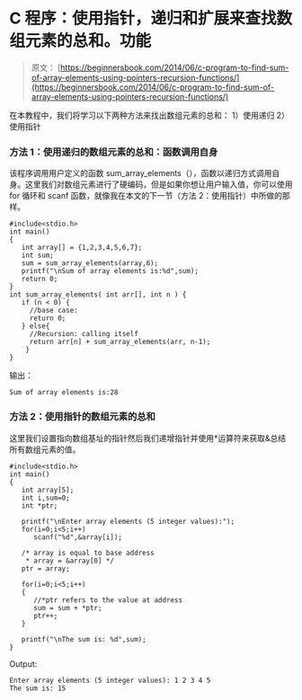 # C 程序：使用指针，递归和扩展来查找数组元素的总和。功能

> 原文： [https://beginnersbook.com/2014/06/c-program-to-find-sum-of-array-elements-using-pointers-recursion-functions/](https://beginnersbook.com/2014/06/c-program-to-find-sum-of-array-elements-using-pointers-recursion-functions/)

在本教程中，我们将学习以下两种方法来找出数组元素的总和：
1）使用递归
2）使用指针

### 方法 1：使用递归的数组元素的总和：函数调用自身

该程序调用用户定义的函数 sum_array_elements（），函数以递归方式调用自身。这里我们对数组元素进行了硬编码，但是如果你想让用户输入值，你可以使用 for 循环和 scanf 函数，就像我在本文的下一节（方法 2：使用指针）中所做的那样。

```
#include<stdio.h>
int main()
{
   int array[] = {1,2,3,4,5,6,7};
   int sum;
   sum = sum_array_elements(array,6);
   printf("\nSum of array elements is:%d",sum);
   return 0;
}
int sum_array_elements( int arr[], int n ) {
   if (n < 0) {
     //base case:
     return 0;
   } else{
     //Recursion: calling itself
     return arr[n] + sum_array_elements(arr, n-1);
    }
}
```

输出：

```
Sum of array elements is:28
```

### 方法 2：使用指针的数组元素的总和

这里我们设置指向数组基址的指针然后我们递增指针并使用*运算符来获取&amp;总结所有数组元素的值。

```
#include<stdio.h>
int main()
{
   int array[5];
   int i,sum=0;
   int *ptr;

   printf("\nEnter array elements (5 integer values):");
   for(i=0;i<5;i++)
      scanf("%d",&array[i]);

   /* array is equal to base address
    * array = &array[0] */
   ptr = array;

   for(i=0;i<5;i++) 
   {
      //*ptr refers to the value at address
      sum = sum + *ptr;
      ptr++;
   }

   printf("\nThe sum is: %d",sum);
}
```

Output:

```
Enter array elements (5 integer values): 1 2 3 4 5
The sum is: 15
```